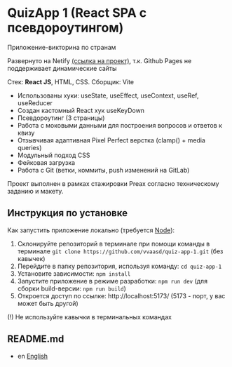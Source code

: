 # QuizApp 1 (React SPA с псевдороутингом)

Приложение-викторина по странам 

Развернуто на Netify [(ссылка на проект)](https://vvaasd-quiz-app-1.netlify.app), т.к. Github Pages не поддерживает динамические сайты

Стек: **React JS**, HTML, CSS.
Сборщик: Vite

- Использованы хуки: useState, useEffect, useContext, useRef, useReducer
- Создан кастомный React хук useKeyDown
- Псевдороутинг (3 страницы)
- Работа с моковыми данными для построения вопросов и ответов к квизу
- Отзывчивая адаптивная Pixel Perfect верстка (clamp() + media queries)
- Модульный подход CSS
- Фейковая загрузка
- Работа с Git (ветки, коммиты, push изменений на GitLab)

Проект выполнен в рамках стажировки Preax согласно техническому заданию и макету.

## Инструкция по установке

Как запустить приложение локально (требуется [Node](https://nodejs.org/en)):
1) Cклонируйте репозиторий в терминале при помощи команды в терминале `git clone https://github.com/vvaasd/quiz-app-1.git` (без кавычек)
2) Перейдите в папку репозитория, используя команду: `cd quiz-app-1` 
3) Установите зависимости: `npm install`
4) Запустите приложение в режиме разработки: `npm run dev` (для сборки build-версии: `npm run build`)
5) Откроется доступ по ссылке: http://localhost:5173/ (5173 - порт, у вас может быть другой)

(!) Не используйте кавычки в терминальных командах

## README.md

- en [English](https://github.com/vvaasd/quiz-app-1/blob/main/README-EN.md)
